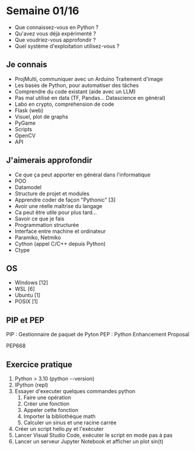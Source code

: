 # Semaine 01/16

- Que connaissez-vous en Python ?
- Qu'avez vous déjà expérimenté ?
- Que voudriez-vous approfondir ?
- Quel système d'exploitation utilisez-vous ?

## Je connais

- ProjMulti, communiquer avec un Arduino Traitement d'image
- Les bases de Python, pour automatiser des tâches
- Comprendre du code existant (aide avec un LLM)
- Pas mal utilisé en data (TF, Pandas... Datascience en général)
- Labo en crypto, comprehension de code
- Flask (web)
- Visuel, plot de graphs
- PyGame
- Scripts
- OpenCV
- API

## J'aimerais approfondir

- Ce que ça peut apporter en général dans l'informatique
- POO
- Datamodel
- Structure de projet et modules
- Apprendre coder de façon "Pythonic" [3]
- Avoir une réelle maîtrise du langage
- Ca peut être utile pour plus tard...
- Savoir ce que je fais
- Programmation structurée
- Interface entre machine et ordinateur
- Paramiko, Netmiko
- Cython (appel C/C++ depuis Python)
- Ctype

## OS

- Windows [12]
- WSL [6]
- Ubuntu [1]
- POSIX [1]

## PIP et PEP

PIP : Gestionnaire de paquet de Pyton
PEP : Python Enhancement Proposal

PEP668

## Exercice pratique

1. Python > 3.10  (python --version)
2. IPython (repl)
3. Essayer d'executer quelques commandes python
   1. Faire une opération
   2. Créer une fonction
   3. Appeler cette fonction
   4. Importer la bibliothèque math
   5. Calculer un sinus et une racine carrée
4. Créer un script hello.py et l'exécuter
5. Lancer Visual Studio Code, exécuter le script en mode pas à pas
6. Lancer un serveur Jupyter Notebook et afficher un plot sin(t)

